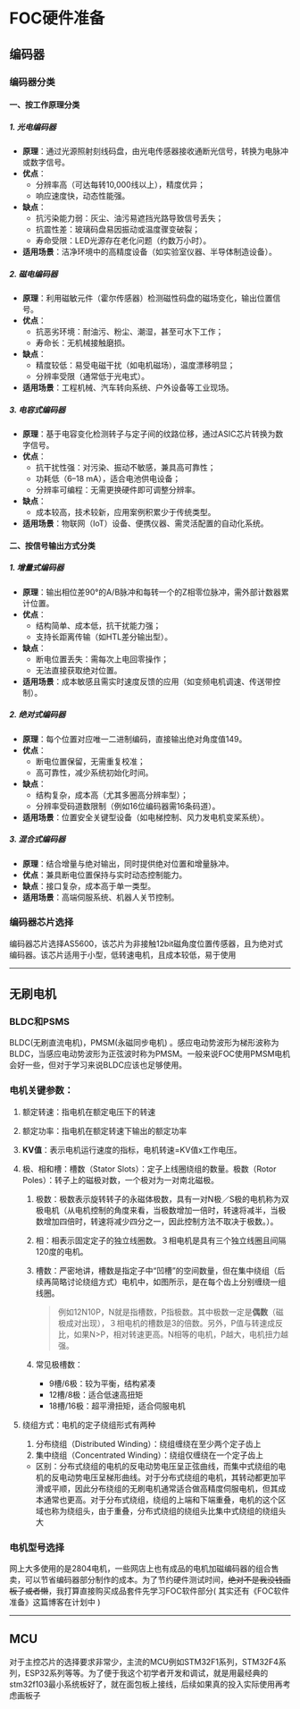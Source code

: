# FOC硬件准备

## 编码器

### 编码器分类

#### 一、按工作原理分类

##### 1. **光电编码器**

- **原理**：通过光源照射刻线码盘，由光电传感器接收通断光信号，转换为电脉冲或数字信号。
- **优点**：
  - 分辨率高（可达每转10,000线以上），精度优异；
  - 响应速度快，动态性能强。
- **缺点**：
  - 抗污染能力弱：灰尘、油污易遮挡光路导致信号丢失；
  - 抗震性差：玻璃码盘易因振动或温度骤变破裂；
  - 寿命受限：LED光源存在老化问题（约数万小时）。
- **适用场景**：洁净环境中的高精度设备（如实验室仪器、半导体制造设备）。
##### 2. **磁电编码器**

- **原理**：利用磁敏元件（霍尔传感器）检测磁性码盘的磁场变化，输出位置信号。
- **优点**：
  - 抗恶劣环境：耐油污、粉尘、潮湿，甚至可水下工作；
  - 寿命长：无机械接触磨损。
- **缺点**：
  - 精度较低：易受电磁干扰（如电机磁场），温度漂移明显；
  - 分辨率受限（通常低于光电式）。
- **适用场景**：工程机械、汽车转向系统、户外设备等工业现场。

##### 3. **电容式编码器**

- **原理**：基于电容变化检测转子与定子间的纹路位移，通过ASIC芯片转换为数字信号。
- **优点**：
  - 抗干扰性强：对污染、振动不敏感，兼具高可靠性；
  - 功耗低（6–18 mA），适合电池供电设备；
  - 分辨率可编程：无需更换硬件即可调整分辨率。
- **缺点**：
  - 成本较高，技术较新，应用案例积累少于传统类型。
- **适用场景**：物联网（IoT）设备、便携仪器、需灵活配置的自动化系统。

#### 二、按信号输出方式分类

##### 1. 增量式编码器

- **原理**：输出相位差90°的A/B脉冲和每转一个的Z相零位脉冲，需外部计数器累计位置。
- **优点**：
  - 结构简单、成本低，抗干扰能力强；
  - 支持长距离传输（如HTL差分输出型）。
- **缺点**：
  - 断电位置丢失：需每次上电回零操作；
  - 无法直接获取绝对位置。
- **适用场景**：成本敏感且需实时速度反馈的应用（如变频电机调速、传送带控制）。

##### 2. 绝对式编码器

- **原理**：每个位置对应唯一二进制编码，直接输出绝对角度值149。
- **优点**：
  - 断电位置保留，无需重复校准；
  - 高可靠性，减少系统初始化时间。
- **缺点**：
  - 结构复杂，成本高（尤其多圈高分辨率型）；
  - 分辨率受码道数限制（例如16位编码器需16条码道）。
- **适用场景**：位置安全关键型设备（如电梯控制、风力发电机变桨系统）。

##### 3. 混合式编码器

- **原理**：结合增量与绝对输出，同时提供绝对位置和增量脉冲。
- **优点**：兼具断电位置保持与实时动态控制能力。
- **缺点**：接口复杂，成本高于单一类型。
- **适用场景**：高端伺服系统、机器人关节控制。

### 编码器芯片选择

编码器芯片选择AS5600，该芯片为非接触12bit磁角度位置传感器，且为绝对式编码器。该芯片适用于小型，低转速电机，且成本较低，易于使用

---

## 无刷电机

### BLDC和PSMS

BLDC(无刷直流电机)，PMSM(永磁同步电机) 。感应电动势波形为梯形波称为BLDC，当感应电动势波形为正弦波时称为PMSM。一般来说FOC使用PMSM电机会好一些，但对于学习来说BLDC应该也足够使用。

### 电机关键参数：

1. 额定转速：指电机在额定电压下的转速

2. 额定功率：指电机在额定转速下输出的额定功率

3. **KV值**：表示电机运行速度的指标，电机转速=KV值x工作电压。

4. 极、相和槽：槽数（Stator Slots）：定子上线圈绕组的数量。极数（Rotor Poles）：转子上的磁极对数，一个极对为一对南北磁极。

   1. 极数：极数表示旋转转子的永磁体极数，具有一对N极／S极的电机称为双极电机（从电机控制的角度来看，当极数增加一倍时，转速将减半，当极数增加四倍时，转速将减少四分之一，因此控制方法不取决于极数。）。

   2. 相：相表示固定定子的独立线圈数。３相电机是具有三个独立线圈且间隔120度的电机。

   3. 槽数：严密地讲，槽数是指定子中“凹槽”的空间数量，但在集中绕组（后续再简略讨论绕组方式）电机中，如图所示，是在每个齿上分别缠绕一组线圈。

      > 例如12N10P，N就是指槽数，P指极数。其中极数一定是**偶数**（磁极成对出现），３相电机的槽数是3的倍数。另外，P值与转速成反比，如果N>P，相对转速更高。N相等的电机，P越大，电机扭力越强。

   4. 常见极槽数：

      - 9槽/6极：较为平衡，结构紧凑
      - 12槽/8极：适合低速高扭矩
      - 18槽/16极：超平滑扭矩，适合伺服电机

5. 绕组方式：电机的定子绕组形式有两种

   1. 分布绕组（Distributed Winding）：绕组缠绕在至少两个定子齿上
   2. 集中绕组（Concentrated Winding）：绕组仅缠绕在一个定子齿上

   - 区别：分布式绕组的电机的反电动势电压呈正弦曲线，而集中式绕组的电机的反电动势电压呈梯形曲线。对于分布式绕组的电机，其转动都更加平滑或平顺，因此分布绕组的无刷电机通常适合做高精度伺服电机，但其成本通常也更高。对于分布式绕组，绕组的上端和下端重叠，电机的这个区域也称为绕组头，由于重叠，分布式绕组的绕组头比集中式绕组的绕组头大

### 电机型号选择

网上大多使用的是2804电机，一些网店上也有成品的电机加磁编码器的组合售卖，可以节省编码器部分制作的成本。为了节约硬件测试时间，~~绝对不是我没钱画板子或者懒~~，我打算直接购买成品套件先学习FOC软件部分( 其实还有《FOC软件准备》这篇博客在计划中 )

---

## MCU

对于主控芯片的选择要求非常少，主流的MCU例如STM32F1系列，STM32F4系列，ESP32系列等等。为了便于我这个初学者开发和调试，就是用最经典的stm32f103最小系统板好了，就在面包板上接线，后续如果真的投入实际使用再考虑画板子

